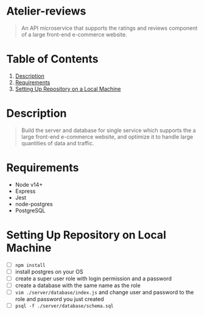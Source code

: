 # Atelier-reviews
> An API microservice that supports the ratings and reviews component of a large front-end e-commerce website.

# Table of Contents

1. [Description](#description)
2. [Requirements](#requirements)
3. [Setting Up Repository on a Local Machine](#setting-up-repository-on-local-machine)

# Description
> Build the server and database for single service which supports the a large front-end e-commerce website, and optimize it to handle large quantities of data and traffic.

# Requirements
- Node v14+
- Express
- Jest
- node-postgres
- PostgreSQL

# Setting Up Repository on Local Machine
- [ ] `npm install`
- [ ] install postgres on your OS
- [ ] create a super user role with login permission and a password
- [ ] create a database with the same name as the role
- [ ] `vim ./server/database/index.js` and change user and password to the role and password you just created
- [ ] `psql -f ./server/database/schema.sql`
